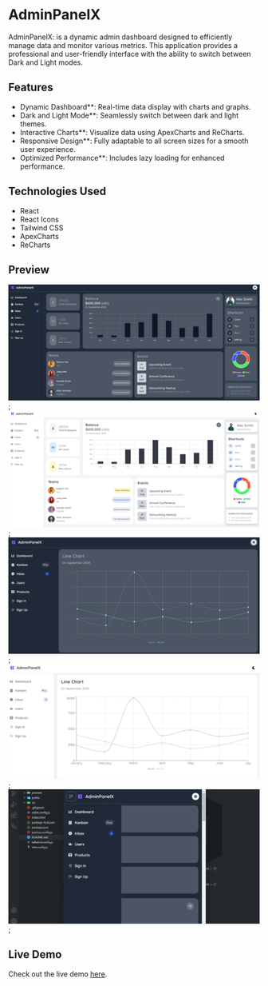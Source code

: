 # AdminPanelX

AdminPanelX: is a dynamic admin dashboard designed to efficiently manage data and monitor various metrics. This application provides a professional and user-friendly interface with the ability to switch between Dark and Light modes.

## Features

- Dynamic Dashboard**: Real-time data display with charts and graphs.
- Dark and Light Mode**: Seamlessly switch between dark and light themes.
- Interactive Charts**: Visualize data using ApexCharts and ReCharts.
- Responsive Design**: Fully adaptable to all screen sizes for a smooth user experience.
- Optimized Performance**: Includes lazy loading for enhanced performance.

## Technologies Used

- React
- React Icons
- Tailwind CSS
- ApexCharts
- ReCharts

## Preview

![Preview Image 1](/preview/preview.png);
![Preview Image 2](/preview/preview1.png);
![Preview Image 3](/preview/preview2.png);
![Preview Image 4](/preview/preview3.png);
![Preview Image 5](/preview/preview4.png);


## Live Demo

Check out the live demo [here](https://mohammed-fawzzi.github.io/Admin-Dashboard/).

